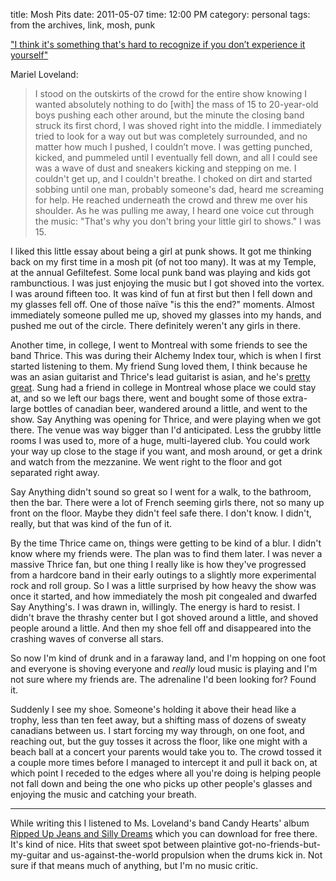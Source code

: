 title: Mosh Pits
date: 2011-05-07
time: 12:00 PM
category: personal
tags: from the archives, link, mosh, punk

["I think it's something that's hard to recognize if you don’t experience it yourself"](http://ilivesweat.tumblr.com/post/4392390572/i-think-its-something-thats-hard-to-recognize-if-you)

Mariel Loveland:

> I stood on the outskirts of the crowd for the entire show knowing I wanted absolutely nothing to do [with] the mass of 15 to 20-year-old boys pushing each other around, but the minute the closing band struck its first chord, I was shoved right into the middle. I immediately tried to look for a way out but was completely surrounded, and no matter how much I pushed, I couldn’t move.  I was getting punched, kicked, and pummeled until I eventually fell down, and all I could see was a wave of dust and sneakers kicking and stepping on me. I couldn't get up, and I couldn't breathe. I choked on dirt and started sobbing until one man, probably someone's dad, heard me screaming for help. He reached underneath the crowd and threw me over his shoulder.  As he was pulling me away, I heard one voice cut through the music: "That's why you don't bring your little girl to shows." I was 15.

I liked this little essay about being a girl at punk shows. It got me thinking back on my first time in a mosh pit (of not too many). It was at my Temple, at the annual Gefiltefest. Some local punk band was playing and kids got rambunctious. I was just enjoying the music but I got shoved into the vortex. I was around fifteen too. It was kind of fun at first but then I fell down and my glasses fell off. One of those naïve "is this the end?" moments. Almost immediately someone pulled me up, shoved my glasses into my hands, and pushed me out of the circle. There definitely weren't any girls in there.

Another time, in college, I went to Montreal with some friends to see the band Thrice. This was during their Alchemy Index tour, which is when I first started listening to them. My friend Sung loved them, I think because he was an asian guitarist and Thrice's lead guitarist is asian, and he's [pretty great](http://www.youtube.com/watch?v=_9nWJ2Ek1YY). Sung had a friend in college in Montreal whose place we could stay at, and so we left our bags there, went and bought some of those extra-large bottles of canadian beer, wandered around a little, and went to the show. Say Anything was opening for Thrice, and were playing when we got there. The venue was way bigger than I'd anticipated. Less the grubby little rooms I was used to, more of a huge, multi-layered club. You could work your way up close to the stage if you want, and mosh around, or get a drink and watch from the mezzanine. We went right to the floor and got separated right away.

Say Anything didn't sound so great so I went for a walk, to the bathroom, then the bar. There were a lot of French seeming girls there, not so many up front on the floor. Maybe they didn't feel safe there. I don't know. I didn't, really, but that was kind of the fun of it.

By the time Thrice came on, things were getting to be kind of a blur. I didn't know where my friends were. The plan was to find them later. I was never a massive Thrice fan, but one thing I really like is how they've progressed from a hardcore band in their early outings to a slightly more experimental rock and roll group. So I was a little surprised by how heavy the show was once it started, and how immediately the mosh pit congealed and dwarfed Say Anything's. I was drawn in, willingly. The energy is hard to resist. I didn't brave the thrashy center but I got shoved around a little, and shoved people around a little. And then my shoe fell off and disappeared into the crashing waves of converse all stars.

So now I'm kind of drunk and in a faraway land, and I'm hopping on one foot and everyone is shoving everyone and _really_ loud music is playing and I'm not sure where my friends are. The adrenaline I'd been looking for? Found it.

Suddenly I see my shoe. Someone's holding it above their head like a trophy, less than ten feet away, but a shifting mass of dozens of sweaty canadians between us. I start forcing my way through, on one foot, and reaching out, but the guy tosses it across the floor, like one might with a beach ball at a concert your parents would take you to. The crowd tossed it a couple more times before I managed to intercept it and pull it back on, at which point I receded to the edges where all you're doing is helping people not fall down and being the one who picks up other people's glasses and enjoying the music and catching your breath.

* * *

While writing this I listened to Ms. Loveland's band Candy Hearts' album [Ripped Up Jeans and Silly Dreams](http://www.deathtofalsehoperecords.com/downloads/dtfh102.html) which you can download for free there. It's kind of nice. Hits that sweet spot between plaintive got-no-friends-but-my-guitar and us-against-the-world propulsion when the drums kick in. Not sure if that means much of anything, but I'm no music critic.

